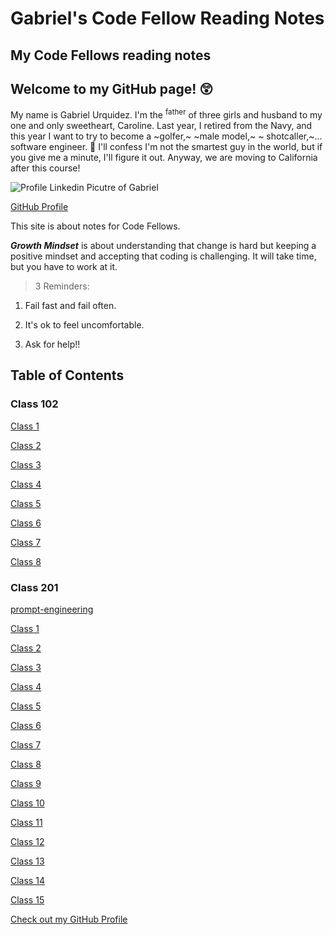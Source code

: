 # Gabriel's Code Fellow Reading Notes
 
## **My Code Fellows reading notes**

## Welcome to my GitHub page! 😲

My name is Gabriel Urquidez.  I'm the <sup>father</sup> of three girls and husband to my one and only sweetheart, Caroline.  Last year, I retired from the Navy, and this year I want to try to become a ~golfer,~ ~male model,~ ~ shotcaller,~... software engineer. 😬 I'll confess I'm not the smartest guy in the world, but if you give me a minute, I'll figure it out. Anyway, we are moving to California after this course!  

![Profile Linkedin Picutre of Gabriel](https://github.com/sailorgabe/reading-notes-2/blob/main/Profile%20picture%20codefellows.jpg)

[GitHub Profile](https://github.com/sailorgabe)

This site is about notes for Code Fellows.

***Growth Mindset*** is about understanding that change is hard but keeping a positive mindset and accepting that coding is challenging. It will take time, but you have to work at it.

>3 Reminders:

1. Fail fast and fail often.

1. It's ok to feel uncomfortable.

1. Ask for help!!

## Table of Contents

### **Class 102**

[Class 1](102/class-01.md)

[Class 2](102/class-02.md)

[Class 3](102/class-03.md)

[Class 4](102/class-04.md)

[Class 5](102/class-05.md)

[Class 6](102/class-06.md)

[Class 7](102/class-07.md)

[Class 8](102/class-08.md)

### **Class 201**

[prompt-engineering](https://github.com/sailorgabe/reading-notes/blob/main/prompt-engineering.md)

[Class 1](201/class-01.md)

[Class 2](201/class-02.md)

[Class 3](201/class-03.md)

[Class 4](201/class-04.md)

[Class 5](201/class-05.md)

[Class 6](201/class-06.md)

[Class 7](201/class-07.md)

[Class 8](201/class-08.md)

[Class 9](201/class-09.md)

[Class 10](201/class-10.md)

[Class 11](201/class-11.md)

[Class 12](201/class-12.md)

[Class 13](201/class-13.md)

[Class 14](201/class-14.md)

[Class 15](201/class-15.md)



[Check out my GitHub Profile](https://github.com/sailorgabe)


